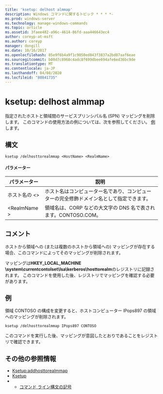 ```yaml
---
title: 'ksetup: delhost almmap'
description: Windows コマンドに関するトピック * * * *-
ms.prod: windows-server
ms.technology: manage-windows-commands
ms.topic: article
ms.assetid: 3faee482-a96c-4614-86fd-aaa446643ec4
author: coreyp-at-msft
ms.author: coreyp
manager: dongill
ms.date: 10/16/2017
ms.openlocfilehash: 85e9f6b4a9f1c9050ed843f3837a2bd87aaf6eae
ms.sourcegitcommit: b00d7c8968c4adc8f699dbee694afe6ed36bc9de
ms.translationtype: MT
ms.contentlocale: ja-JP
ms.lasthandoff: 04/08/2020
ms.locfileid: "80841735"
---
```

# <a name="ksetupdelhosttorealmmap"></a>ksetup: delhost almmap



指定されたホストと領域間のサービスプリンシパル名 (SPN) マッピングを削除します。 このコマンドの使用方法の例については、次を参照してください。 [例](#BKMK_Examples)します。

## <a name="syntax"></a>構文

```
ksetup /delhosttorealmmap <HostName> <RealmName>
```

#### <a name="parameters"></a>パラメーター

|パラメーター|説明|
|---------|-----------|
|ホスト名の \<>|ホスト名はコンピューター名であり、コンピューターの完全修飾ドメイン名として指定できます。|
|\<RealmName >|領域名は、CORP などの大文字の DNS 名で表されます。CONTOSO.COM。|

## <a name="remarks"></a>コメント

ホストから領域への (または複数のホストから領域への) マッピングが存在する場合、このコマンドによってそのマッピングが削除されます。

マッピングは**HKEY_LOCAL_MACHINE \system\currentcontolset\lsa\kerberos\hosttorealm**のレジストリに記録されます。 このコマンドを使用した後、レジストリでマッピングを確認する必要があります。

## <a name="examples"></a><a name=BKMK_Examples></a>例

領域 CONTOSO の構成を変更すると、ホストコンピューター IPops897 の領域へのマッピングが削除されます。
```
ksetup /delhosttorealmmap IPops897 CONTOSO
```
このコマンドを実行した後、マッピングが意図したとおりであることをレジストリで確認できます。

## <a name="additional-references"></a>その他の参照情報

-   [Ksetup:addhosttorealmmap](ksetup-addhosttorealmmap.md)
-   [Ksetup](ksetup.md)
-   - [コマンド ライン構文の記号](command-line-syntax-key.md)